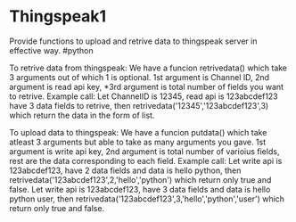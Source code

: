 # Thingspeak1
Provide functions to upload and retrive data to thingspeak server in effective way.
#python


To retrive data from thingspeak:
  We have a funcion retrivedata() which take 3 arguments out of which 1 is optional.
  1st argument is Channel ID,
  2nd argument is read api key,
  *3rd argument is total number of fields you want to retrive.
      Example call:
        Let ChannelID is 12345, read api is 123abcdef123 have 3 data fields to retrive,
          then retrivedata('12345','123abcdef123',3) which return the data in the form of list.
          



To upload data to thingspeak:
  We have a funcion putdata() which take atleast 3 arguments but able to take as many arguments you gave.
  1st argument is write api key,
  2nd argument is total number of varioius fields,
  rest are the data corresponding to each field.
        Example call:
        Let write api is 123abcdef123, have 2 data fields and data is hello python,
          then retrivedata('123abcdef123',2,'hello','python') which return only true and false.
        Let write api is 123abcdef123, have 3 data fields and data is hello python user,
          then retrivedata('123abcdef123',3,'hello','python','user') which return only true and false.
